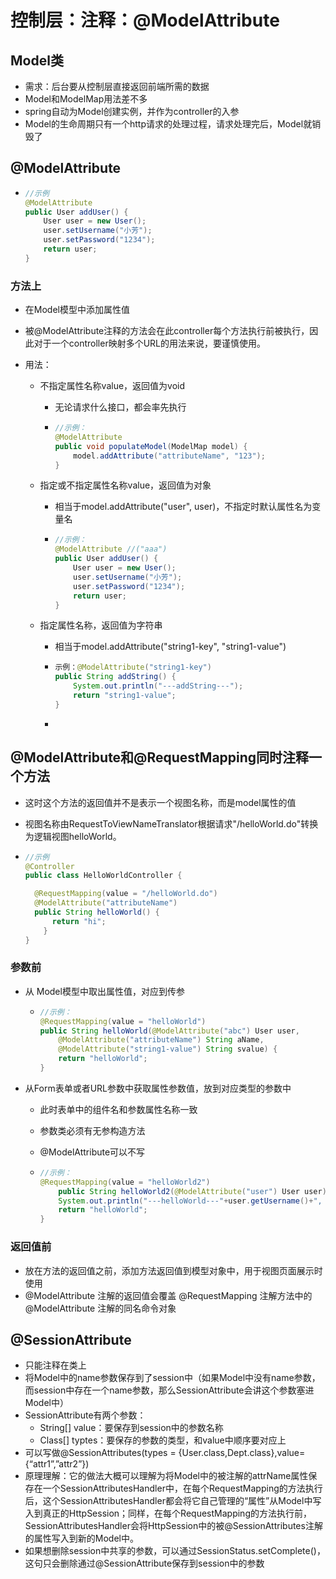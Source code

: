 # 控制层：注释：@ModelAttribute



## Model类

* 需求：后台要从控制层直接返回前端所需的数据
* Model和ModelMap用法差不多
* spring自动为Model创建实例，并作为controller的入参
* Model的生命周期只有一个http请求的处理过程，请求处理完后，Model就销毁了



## @ModelAttribute

* ```java
  //示例
  @ModelAttribute
  public User addUser() {
      User user = new User();
      user.setUsername("小芳");
      user.setPassword("1234");
      return user;
  }
  ```



### 方法上

* 在Model模型中添加属性值

* 被@ModelAttribute注释的方法会在此controller每个方法执行前被执行，因此对于一个controller映射多个URL的用法来说，要谨慎使用。

* 用法：

  * 不指定属性名称value，返回值为void

    * 无论请求什么接口，都会率先执行

    * ```java
      //示例：
      @ModelAttribute
      public void populateModel(ModelMap model) {
          model.addAttribute("attributeName", "123");
      }
      ```

  * 指定或不指定属性名称value，返回值为对象

    * 相当于model.addAttribute("user", user)，不指定时默认属性名为变量名

    * ```java
      //示例：
      @ModelAttribute //("aaa")
      public User addUser() {
          User user = new User();
          user.setUsername("小芳");
          user.setPassword("1234");
          return user;
      }
      ```

  * 指定属性名称，返回值为字符串

    * 相当于model.addAttribute("string1-key", "string1-value")

    * ```java
      示例：@ModelAttribute("string1-key")
      public String addString() {
          System.out.println("---addString---");
          return "string1-value";
      }
      ```

    * 



## @ModelAttribute和@RequestMapping同时注释一个方法

* 这时这个方法的返回值并不是表示一个视图名称，而是model属性的值

* 视图名称由RequestToViewNameTranslator根据请求"/helloWorld.do"转换为逻辑视图helloWorld。

* ```java
  //示例
  @Controller 
  public class HelloWorldController {
  
  	@RequestMapping(value = "/helloWorld.do") 
  	@ModelAttribute("attributeName") 
  	public String helloWorld() { 
      	return "hi"; 
      } 
  }
  ```



### 参数前

* 从 Model模型中取出属性值，对应到传参

  * ```java
    //示例：
    @RequestMapping(value = "helloWorld")
    public String helloWorld(@ModelAttribute("abc") User user,
        @ModelAttribute("attributeName") String aName,
        @ModelAttribute("string1-value") String svalue) {
        return "helloWorld";
    }
    ```

* 从Form表单或者URL参数中获取属性参数值，放到对应类型的参数中

  * 此时表单中的组件名和参数属性名称一致

  * 参数类必须有无参构造方法

  * @ModelAttribute可以不写

  * ```java
    //示例：
    @RequestMapping(value = "helloWorld2")
        public String helloWorld2(@ModelAttribute("user") User user) {
        System.out.println("---helloWorld---"+user.getUsername()+", "+user.getPassword());
        return "helloWorld";
    }
    ```

### 返回值前

* 放在方法的返回值之前，添加方法返回值到模型对象中，用于视图页面展示时使用
* @ModelAttribute  注解的返回值会覆盖 @RequestMapping  注解方法中的 @ModelAttribute  注解的同名命令对象



## @SessionAttribute

* 只能注释在类上
* 将Model中的name参数保存到了session中（如果Model中没有name参数，而session中存在一个name参数，那么SessionAttribute会讲这个参数塞进Model中）
* SessionAttribute有两个参数：
    * String[] value：要保存到session中的参数名称
    * Class[] typtes：要保存的参数的类型，和value中顺序要对应上
* 可以写做@SessionAttributes(types = {User.class,Dept.class},value={“attr1”,”attr2”})
* 原理理解：它的做法大概可以理解为将Model中的被注解的attrName属性保存在一个SessionAttributesHandler中，在每个RequestMapping的方法执行后，这个SessionAttributesHandler都会将它自己管理的“属性”从Model中写入到真正的HttpSession；同样，在每个RequestMapping的方法执行前，SessionAttributesHandler会将HttpSession中的被@SessionAttributes注解的属性写入到新的Model中。
* 如果想删除session中共享的参数，可以通过SessionStatus.setComplete()，这句只会删除通过@SessionAttribute保存到session中的参数



